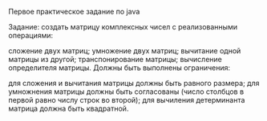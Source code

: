 Первое практическое задание по java

Задание: создать матрицу комплексных чисел с реализованными операциями:

сложение двух матриц;
умножение двух матриц;
вычитание одной матрицы из другой;
транспонирование матрицы;
вычисление определителя матрицы.
Должны быть выполнены ограничения:

для сложения и вычитания матрицы должны быть равного размера;
для умножнения матрицы должны быть согласованы (число столбцов в первой равно числу строк во второй);
для вычиления детерминанта матрица должна быть квадратной.
